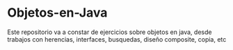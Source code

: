 # Objetos-en-Java
Este repositorio va a constar de ejercicios sobre objetos en java, desde trabajos con herencias, interfaces, busquedas, diseño composite, copia, etc 
